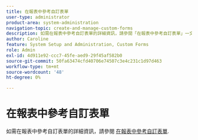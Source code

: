 ```yaml
---
title: 在報表中參考自訂表單
user-type: administrator
product-area: system-administration
navigation-topic: create-and-manage-custom-forms
description: 如需在報表中參考自訂表單的詳細資訊，請參閱「在報表中參考自訂表單」一文。
author: Caroline
feature: System Setup and Administration, Custom Forms
role: Admin
exl-id: 4d911e92-ccc7-45fe-aed9-29f45af582b0
source-git-commit: 50fa63474cfd40706e74507c3e4c231c1d97d463
workflow-type: tm+mt
source-wordcount: '48'
ht-degree: 0%

---
```


# 在報表中參考自訂表單

如需在報表中參考自訂表單的詳細資訊，請參閱 [在報表中參考自訂表單](../../../reports-and-dashboards/reports/creating-and-managing-reports/reference-custom-form-report.md).
